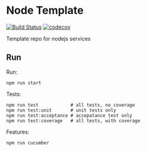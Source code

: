 # Node Template

[![Build Status](https://travis-ci.com/BookBnB/node-template.svg?token=ztzmYxxiK9M4zZcGZZzZ&branch=master)](https://travis-ci.com/BookBnB/node-template)
[![codecov](https://codecov.io/gh/BookBnB/node-template/branch/master/graph/badge.svg?token=4TF231UDNN)](https://codecov.io/gh/BookBnB/node-template)

Template repo for nodejs services

## Run

Run:

```
npm run start
```

Tests:

```
npm run test			# all tests, no coverage
npm run test:unit		# unit tests only
npm run test:acceptance # accepatance test only
npm run test:coverage	# all tests, with coverage
```

Features:

```
npm run cucumber
```
